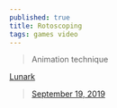 ```yaml
---
published: true
title: Rotoscoping
tags: games video
---
```

> Animation technique

[Lunark](https://store.steampowered.com/app/1050370/LUNARK/)

<blockquote class="twitter-tweet"><p lang="en" dir="ltr"> <a href="https://twitter.com/i/status/1466890291735146499">September 19, 2019</a></blockquote> <script async src="https://platform.twitter.com/widgets.js" charset="utf-8"></script>


